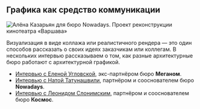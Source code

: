 ## Графика как средство коммуникации

![Алёна Казарьян для бюро Nowadays. Проект реконструкции кинотеатра «Варшава»](/img/PPR_8/1648665312_02-8-Nowadays-_D0_9A_D1_80_D0_B0_D1_81_D0_BD_D0_BE-_D1_81_D0_B8_D0_BD_D0_B5_D0_B5-2.jpg#rounded)

Визуализация в виде коллажа или реалистичного рендера — это один способов рассказать о своих идеях заказчикам или коллегам. В нескольких интервью рассказываем о том, как разные архитектурные бюро работают с архитектурной графикой.

- [Интервью с Еленой Угловской](https://softculture.cc/blog/entries/interviews/meganom-interview-o-grafike), экс-партнёром бюро **Меганом**.
- [Интервью с Натой Татунашвили](https://softculture.cc/blog/entries/interviews/nowadays-interview-o-grafike), партнёром и сооснователем бюро **Nowadays**.
- [Интервью с Леонидом Слонимским](https://softculture.cc/blog/entries/interviews/horoshaya-arhitektura-ne-obyazatelno-dolzhna-byt-postroena), партнёром и сооснователем бюро **Космос**.
